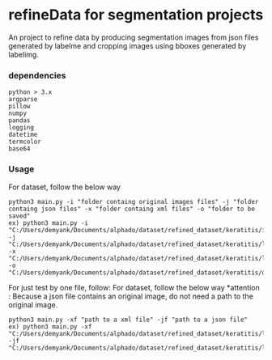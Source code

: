 # refineData for segmentation projects

An project to refine data by producing segmentation images from json files generated by labelme and cropping images using bboxes generated by labelimg.

### dependencies
```
python > 3.x
argparse
pillow
numpy
pandas
logging
datetime
termcolor
base64
```

### Usage
For dataset, follow the below way 
```
python3 main.py -i "folder containg original images files" -j "folder containg json files" -x "folder containg xml files" -o "folder to be saved"
ex) python3 main.py -i "C:/Users/demyank/Documents/alphado/dataset/refined_dataset/keratitis/img/" -j "C:/Users/demyank/Documents/alphado/dataset/refined_dataset/keratitis/labelme/"    -x "C:/Users/demyank/Documents/alphado/dataset/refined_dataset/keratitis/labelimg/" -o "C:/Users/demyank/Documents/alphado/dataset/refined_dataset/keratitis/dst/"
```

For just test by one file, follow:
For dataset, follow the below way
*attention : Because a json file contains an original image, do not need a path to the original image. 
```
python3 main.py -xf "path to a xml file" -jf "path to a json file"
ex) python3 main.py -xf "C:/Users/demyank/Documents/alphado/dataset/refined_dataset/keratitis/labelimg/_2737476_orig[1].xml" -jf "C:/Users/demyank/Documents/alphado/dataset/refined_dataset/keratitis/labelme/_2737476_orig[1].json"
```